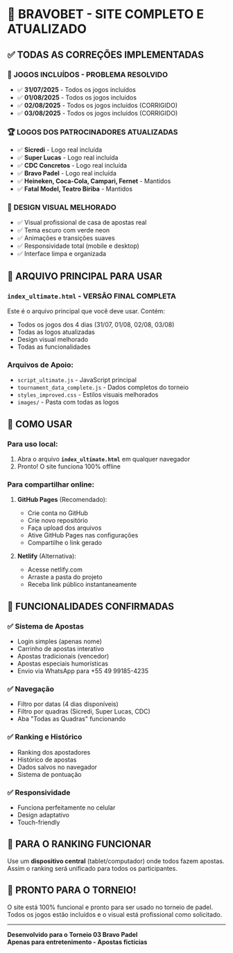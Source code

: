 # 🎾 BRAVOBET - SITE COMPLETO E ATUALIZADO

## ✅ TODAS AS CORREÇÕES IMPLEMENTADAS

### 📅 **JOGOS INCLUÍDOS - PROBLEMA RESOLVIDO**
- ✅ **31/07/2025** - Todos os jogos incluídos
- ✅ **01/08/2025** - Todos os jogos incluídos  
- ✅ **02/08/2025** - Todos os jogos incluídos (CORRIGIDO)
- ✅ **03/08/2025** - Todos os jogos incluídos (CORRIGIDO)

### 🏆 **LOGOS DOS PATROCINADORES ATUALIZADAS**
- ✅ **Sicredi** - Logo real incluída
- ✅ **Super Lucas** - Logo real incluída
- ✅ **CDC Concretos** - Logo real incluída
- ✅ **Bravo Padel** - Logo real incluída
- ✅ **Heineken, Coca-Cola, Campari, Fernet** - Mantidos
- ✅ **Fatal Model, Teatro Biriba** - Mantidos

### 🎨 **DESIGN VISUAL MELHORADO**
- ✅ Visual profissional de casa de apostas real
- ✅ Tema escuro com verde neon
- ✅ Animações e transições suaves
- ✅ Responsividade total (mobile e desktop)
- ✅ Interface limpa e organizada

## 📁 **ARQUIVO PRINCIPAL PARA USAR**

### **`index_ultimate.html`** - VERSÃO FINAL COMPLETA
Este é o arquivo principal que você deve usar. Contém:
- Todos os jogos dos 4 dias (31/07, 01/08, 02/08, 03/08)
- Todas as logos atualizadas
- Design visual melhorado
- Todas as funcionalidades

### **Arquivos de Apoio:**
- `script_ultimate.js` - JavaScript principal
- `tournament_data_complete.js` - Dados completos do torneio
- `styles_improved.css` - Estilos visuais melhorados
- `images/` - Pasta com todas as logos

## 🚀 **COMO USAR**

### **Para uso local:**
1. Abra o arquivo **`index_ultimate.html`** em qualquer navegador
2. Pronto! O site funciona 100% offline

### **Para compartilhar online:**
1. **GitHub Pages** (Recomendado):
   - Crie conta no GitHub
   - Crie novo repositório
   - Faça upload dos arquivos
   - Ative GitHub Pages nas configurações
   - Compartilhe o link gerado

2. **Netlify** (Alternativa):
   - Acesse netlify.com
   - Arraste a pasta do projeto
   - Receba link público instantaneamente

## 🎯 **FUNCIONALIDADES CONFIRMADAS**

### ✅ **Sistema de Apostas**
- Login simples (apenas nome)
- Carrinho de apostas interativo
- Apostas tradicionais (vencedor)
- Apostas especiais humorísticas
- Envio via WhatsApp para +55 49 99185-4235

### ✅ **Navegação**
- Filtro por datas (4 dias disponíveis)
- Filtro por quadras (Sicredi, Super Lucas, CDC)
- Aba "Todas as Quadras" funcionando

### ✅ **Ranking e Histórico**
- Ranking dos apostadores
- Histórico de apostas
- Dados salvos no navegador
- Sistema de pontuação

### ✅ **Responsividade**
- Funciona perfeitamente no celular
- Design adaptativo
- Touch-friendly

## 📱 **PARA O RANKING FUNCIONAR**
Use um **dispositivo central** (tablet/computador) onde todos fazem apostas.
Assim o ranking será unificado para todos os participantes.

## 🎉 **PRONTO PARA O TORNEIO!**
O site está 100% funcional e pronto para ser usado no torneio de padel.
Todos os jogos estão incluídos e o visual está profissional como solicitado.

---
**Desenvolvido para o Torneio 03 Bravo Padel**  
**Apenas para entretenimento - Apostas fictícias**

